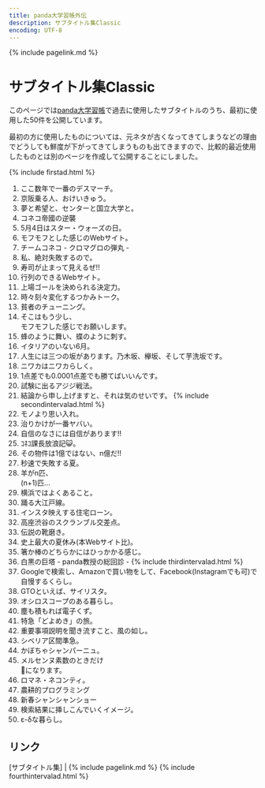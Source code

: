 ```yaml
---
title: panda大学習帳外伝
description: サブタイトル集Classic
encoding: UTF-8
---
```

{% include pagelink.md %}

# サブタイトル集Classic
このページでは[panda大学習帳](https://pandanote.info/)で過去に使用したサブタイトルのうち、最初に使用した50件を公開しています。

最初の方に使用したものについては、元ネタが古くなってきてしまうなどの理由でどうしても鮮度が下がってきてしまうものも出てきますので、比較的最近使用したものとは別のページを作成して公開することにしました。

{% include firstad.html %}
1. ここ数年で一番のデスマーチ。
1. 京阪乗る人、おけいきゅう。
1. 夢と希望と、センターと国立大学と。
1. コネコ帝國の逆襲
1. 5月4日はスター・ウォーズの日。
1. モフモフとした感じのWebサイト。
1. チームコネコ - クロマグロの弾丸 -
1. 私、絶対失敗するので。
1. 寿司が止まって見えるぜ!!
1. 行列のできるWebサイト。
1. 上場ゴールを決められる決定力。
1. 時々刻々変化するつかみトーク。
1. 貧者のチューニング。
1. そこはもう少し、<br/>モフモフした感じでお願いします。
1. 蜂のように舞い、蝶のように刺す。
1. イタリアのいない6月。
1. 人生には三つの坂があります。乃木坂、欅坂、そして芋洗坂です。
1. ニワカはニワカらしく。
1. 1点差でも0.0001点差でも勝てばいいんです。
1. 試験に出るアジジ戦法。
1. 結論から申し上げますと、それは気のせいです。
{% include secondintervalad.html %}
1. モノより思い入れ。
1. 治りかけが一番ヤバい。
1. 自信のなさには自信があります!!
1. ｺﾈｺ課長放浪記😺。
1. その物件は1億ではない、n億だ!!
1. 秒速で失敗する夏。
1. 羊がn匹、<br/>(n+1)匹…
1. 横浜ではよくあること。
1. 踊る大江戸線。
1. インスタ映えする住宅ローン。
1. 高座渋谷のスクランブル交差点。
1. 伝説の靴磨き。
1. 史上最大の夏休み(本Webサイト比)。
1. 箸か棒のどちらかにはひっかかる感じ。
1. 白黒の巨塔 - panda教授の総回診 -
{% include thirdintervalad.html %}
1. Googleで検索し、Amazonで買い物をして、Facebook(Instagramでも可)で自慢するくらし。
1. GTOといえば、サイリスタ。
1. オシロスコープのある暮らし。
1. 塵も積もれば電子くず。
1. 特急「どよめき」の旅。
1. 重要事項説明を聞き流すこと、風の如し。
1. シベリア区間準急。
1. かぼちゃシャンパーニュ。
1. メルセンヌ素数のときだけ<br/>🐼になります。
1. ロマネ・ネコンティ。
1. 農耕的プログラミング
1. 新春シャンシャンショー
1. 検索結果に挿しこんでいくイメージ。
1. ε-δな暮らし。
## リンク
[サブタイトル集] \| {% include pagelink.md %}
{% include fourthintervalad.html %}
